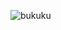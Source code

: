 ![bukuku](https://user-images.githubusercontent.com/32739956/188429547-b1dfa600-ecf7-446c-b2fd-e37b986e241e.gif)
